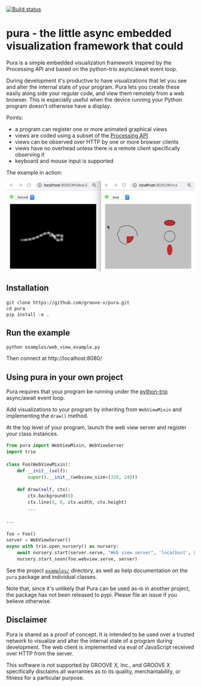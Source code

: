 [![Build status](https://img.shields.io/circleci/build/github/groove-x/pura)](https://circleci.com/gh/groove-x/pura)

# pura - the little async embedded visualization framework that could

Pura is a simple embedded visualization framework inspired by the
Processing API and based on the python-trio async/await event loop.

During development it's productive to have visualizations that let
you see and alter the internal state of your program.  Pura lets
you create these easily along side your regular code, and view them
remotely from a web browser.  This is especially useful when the device
running your Python program doesn't otherwise have a display.

Points:
 * a program can register one or more animated graphical views
 * views are coded using a subset of the [Processing API](https://py.processing.org/reference/)
 * views can be observed over HTTP by one or more browser clients
 * views have no overhead unless there is a remote client specifically observing it
 * keyboard and mouse input is supported

The example in action:

![Demo video](docs/pura_demo.gif)

## Installation

```shell
git clone https://github.com/groove-x/pura.git
cd pura
pip install -e .
```

## Run the example

```
python examples/web_view_example.py
```
Then connect at http://localhost:8080/

## Using pura in your own project

Pura requires that your program be running under the
[python-trio](https://github.com/python-trio/trio) async/await event loop.

Add visualizations to your program by inheriting from `WebViewMixin`
and implementing the `draw()` method.

At the top level of your program, launch the web view server and
register your class instances.

```python
from pura import WebViewMixin, WebViewServer
import trio

class Foo(WebViewMixin):
    def __init__(self):
        super().__init__(webview_size=(320, 240))

    def draw(self, ctx):
        ctx.background(0)
        ctx.line(0, 0, ctx.width, ctx.height)
        ...

...

foo = Foo()
server = WebViewServer()
async with trio.open_nursery() as nursery:
    await nursery.start(server.serve, "Web view server", 'localhost', 8080)
    nursery.start_soon(foo.webview.serve, server)
```

See the project [`examples/`](examples/) directory, as well as help
documentation on the `pura` package and individual classes.

Note that, since it's unlikely that Pura can be used as-is in another
project, the package has not been released to pypi.  Please file an
issue if you believe otherwise.

## Disclaimer

Pura is shared as a proof of concept.  It is intended to be used over a
trusted network to visualize and alter the internal state of a program
during development.  The web client is implemented via eval of
JavaScript received over HTTP from the server.

This software is not supported by GROOVE X, Inc., and GROOVE X
specifically disclaims all warranties as to its quality,
merchantability, or fitness for a particular purpose.
